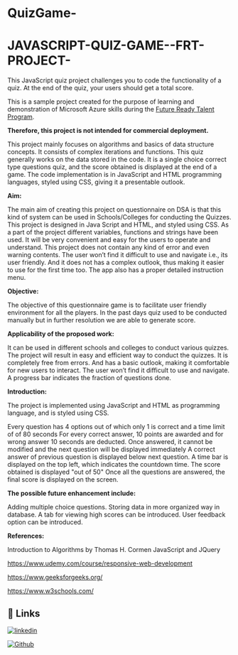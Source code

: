 # QuizGame-

# JAVASCRIPT-QUIZ-GAME--FRT-PROJECT-

This JavaScript quiz project challenges you to code the 
functionality of a quiz. 
At the end of the quiz, your users should get a total score.

This is a sample project created for the purpose of 
learning and demonstration of Microsoft Azure skills 
during the [Future Ready Talent Program](https://futurereadytalent.in/). 

**Therefore, this project is not intended for commercial deployment.**

This project mainly focuses on algorithms and basics of data structure concepts.
It consists of complex iterations and functions. 
This quiz generally works on the data stored in the code. 
It is a single choice correct type questions quiz, and the score obtained is displayed at the end of a game.
The code implementation is in JavaScript and HTML programming languages, styled using CSS, giving it a presentable outlook.

**Aim:**

The main aim of creating this project on questionnaire on DSA is that this kind of system can be used in Schools/Colleges for conducting the Quizzes.
This project is designed in Java Script and HTML, and styled using CSS. As a part of the project different variables, functions and strings have been used. It will be very convenient and easy for the users to operate and understand.
This project does not contain any kind of error and even warning contents. The user won’t find it difficult to use and navigate i.e., its user friendly.
And it does not has a complex outlook, thus making it easier to use for the first time too. The app also has a proper detailed instruction menu.


**Objective:**

The objective of this questionnaire game is to facilitate user friendly environment for all the players. In the past days quiz used to be conducted manually but in further resolution we are able to generate score.

**Applicability of the proposed work:**

It can be used in different schools and colleges to conduct various quizzes. The project will result in easy and efficient way to conduct the quizzes. It is completely free from errors. And has a basic outlook, making it comfortable for new users to interact. The user won’t find it difficult to use and navigate. A progress bar indicates the fraction of questions done.



**Introduction:**

The project is implemented using JavaScript and HTML 
as programming language, and is styled using CSS. 

Every question has 4 options out of which only 1 is correct and a time limit of of 80 seconds 
For every correct answer, 10 points are awarded and for wrong answer 10 seconds are deducted.
Once answered, it cannot be modified and the next question will be displayed immediately
A correct answer of previous question is displayed below next question.
A time bar is displayed on the top left, which indicates the countdown time.
The score obtained is displayed "out of 50"
Once all the questions are answered, the final score is displayed on the screen.

**The possible future enhancement include:**

Adding multiple choice questions.
Storing data in more organized way in database.
A tab for viewing high scores can be introduced.
User feedback option can be introduced.

**References:**

Introduction to Algorithms by Thomas H. Cormen
JavaScript and JQuery

https://www.udemy.com/course/responsive-web-development

https://www.geeksforgeeks.org/

https://www.w3schools.com/

## 🔗 Links
[![linkedin](https://img.shields.io/badge/linkedin-0A66C2?style=for-the-badge&logo=linkedin&logoColor=white)](https://www.linkedin.com/in/jerusha-gaikwad-10a313197/)

[![Github](https://img.shields.io/badge/github-0A66C2?style=for-the-badge&logo=github&color=black)](https://github.com/jerusha-777)

